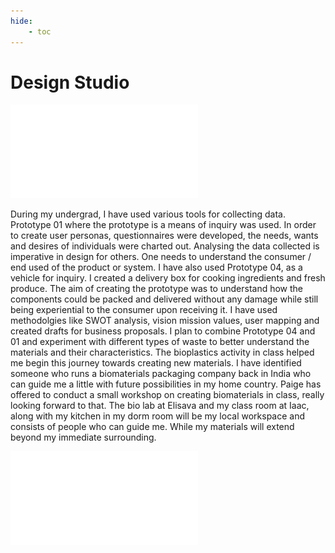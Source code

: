 ```yaml
---
hide:
    - toc
---
```


# **Design Studio**


![](../images/prototype4.pdf)


During my undergrad, I have used various tools for collecting data. Prototype 01 where the prototype is a means of inquiry was used. In order to create user personas, questionnaires were developed, the needs, wants and desires of individuals were charted out. Analysing the data collected is imperative in design for others. One needs to understand the consumer / end used of the product or system. I have also used Prototype 04, as a vehicle for inquiry. I created a delivery box for cooking ingredients and fresh produce. The aim of creating the prototype was to understand how the components could be packed and delivered without any damage while still being experiential to the consumer upon receiving it. I have used methodolgies like SWOT analysis, vision mission values, user mapping and created drafts for business proposals. I plan to combine Prototype 04 and 01 and experiment with different types of waste to better understand the materials and their characteristics. The bioplastics activity in class helped me begin this journey towards creating new materials.
I have identified someone who runs a biomaterials packaging company back in India who can guide me a little with future possibilities in my home country. Paige has offered to conduct a small workshop on creating biomaterials in class, really looking forward to that. The bio lab at Elisava and my class room at Iaac, along with my kitchen in my dorm room will be my local workspace and consists of people who can guide me. While my materials will extend beyond my immediate surrounding.

![](../images/workspace1.pdf)
